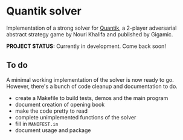 # Quantik solver

Implementation of a strong solver for [Quantik](https://en.gigamic.com/game/quantik), a 2-player adversarial abstract strategy game by Nouri Khalifa and published by Gigamic.

**PROJECT STATUS:** Currently in development. Come back soon!

## To do

A minimal working implementation of the solver is now ready to go. However, there's a bunch of code cleanup and documentation to do.

- create a Makefile to build tests, demos and the main program
- document creation of opening book
- make the code pretty to read
- complete unimplemented functions of the solver
- fill in `MANIFEST.in`
- document usage and package
